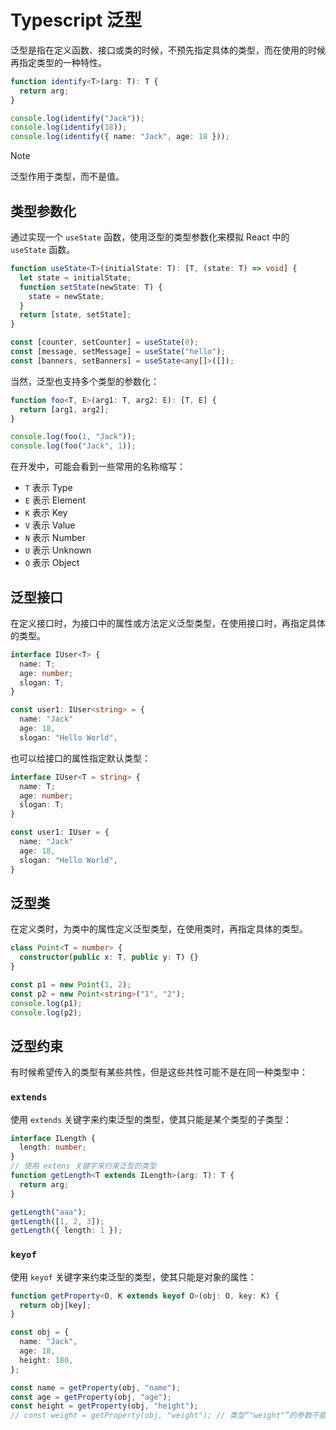 # Typescript 泛型

泛型是指在定义函数、接口或类的时候，不预先指定具体的类型，而在使用的时候再指定类型的一种特性。

```Typescript
function identify<T>(arg: T): T {
  return arg;
}

console.log(identify("Jack"));
console.log(identify(18));
console.log(identify({ name: "Jack", age: 18 }));
```

> [!NOTE]
>
> 泛型作用于类型，而不是值。

## 类型参数化

通过实现一个 `useState` 函数，使用泛型的类型参数化来模拟 React 中的 `useState` 函数。

```typescript
function useState<T>(initialState: T): [T, (state: T) => void] {
  let state = initialState;
  function setState(newState: T) {
    state = newState;
  }
  return [state, setState];
}

const [counter, setCounter] = useState(0);
const [message, setMessage] = useState("hello");
const [banners, setBanners] = useState<any[]>([]);
```

当然，泛型也支持多个类型的参数化：

```typescript
function foo<T, E>(arg1: T, arg2: E): [T, E] {
  return [arg1, arg2];
}

console.log(foo(1, "Jack"));
console.log(foo("Jack", 1));
```

在开发中，可能会看到一些常用的名称缩写：

- `T` 表示 Type
- `E` 表示 Element
- `K` 表示 Key
- `V` 表示 Value
- `N` 表示 Number
- `U` 表示 Unknown
- `O` 表示 Object

## 泛型接口

在定义接口时，为接口中的属性或方法定义泛型类型，在使用接口时，再指定具体的类型。

```typescript
interface IUser<T> {
  name: T;
  age: number;
  slogan: T;
}

const user1: IUser<string> = {
  name: "Jack"
  age: 18,
  slogan: "Hello World",
```

也可以给接口的属性指定默认类型：

```typescript
interface IUser<T = string> {
  name: T;
  age: number;
  slogan: T;
}

const user1: IUser = {
  name: "Jack"
  age: 18,
  slogan: "Hello World",
}
```

## 泛型类

在定义类时，为类中的属性定义泛型类型，在使用类时，再指定具体的类型。

```typescript
class Point<T = number> {
  constructor(public x: T, public y: T) {}
}

const p1 = new Point(1, 2);
const p2 = new Point<string>("1", "2");
console.log(p1);
console.log(p2);
```

## 泛型约束

有时候希望传入的类型有某些共性，但是这些共性可能不是在同一种类型中：

### `extends`

使用 `extends` 关键字来约束泛型的类型，使其只能是某个类型的子类型：

```typescript
interface ILength {
  length: number;
}
// 使用 extens 关键字来约束泛型的类型
function getLength<T extends ILength>(arg: T): T {
  return arg;
}

getLength("aaa");
getLength([1, 2, 3]);
getLength({ length: 1 });
```

### `keyof`

使用 `keyof` 关键字来约束泛型的类型，使其只能是对象的属性：

```typescript
function getProperty<O, K extends keyof O>(obj: O, key: K) {
  return obj[key];
}

const obj = {
  name: "Jack",
  age: 18,
  height: 180,
};

const name = getProperty(obj, "name");
const age = getProperty(obj, "age");
const height = getProperty(obj, "height");
// const weight = getProperty(obj, "weight"); // 类型“"weight"”的参数不能赋给类型“"name" | "age" | "height"”的参数。
```
